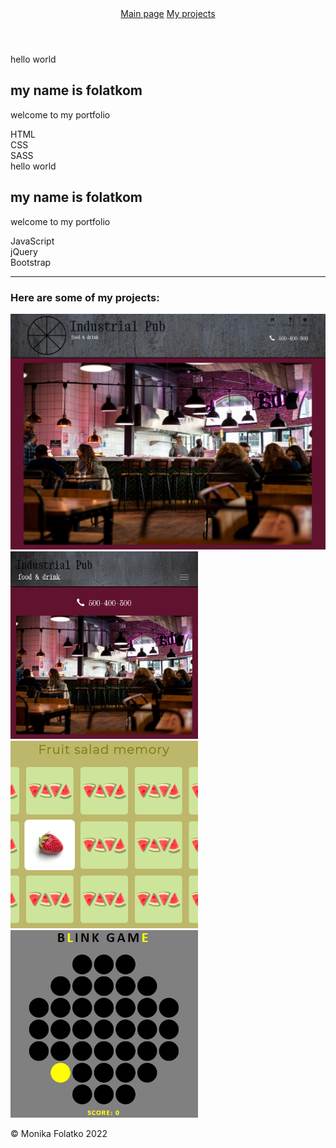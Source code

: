 <!DOCTYPE html>
<html>
<head>
	<title>folatkom | portfolio</title>
	<link rel="stylesheet" type="text/css" href="style.css">
  <meta content="width=device-width, initial-scale=1" name="viewport" />
</head>
<body>
<header>
  <nav id="navbar">
    <a href="#welcome-section" class="nav-link">Main page</a>
    <a href="#projects" class="nav-link">My projects</a>
  </nav>
</header>
<main>
  <section id="welcome-section">
      <div id="welcome" class="visible-xs">
       hello world<br> 
      <h1>my name is folatkom</h1>
      <p>welcome to my portfolio</p>
      </div>
      <div class="techs">
        <div id="tech-left-first" class="tech tech-left">HTML</div>
        <div id="tech-left-second"class="tech tech-left">CSS</div>
        <div id="tech-left-third" class="tech tech-left">SASS</div>
      </div>
      <div class="visible-md">
       hello world<br> 
      <h1>my name is folatkom</h1>
      <p>welcome to my portfolio</p>
      </div>
      <div class="techs">
        <div id="tech-right-first" class="tech tech-right tech-first">JavaScript</div>
        <div id="tech-right-second" class="tech tech-right tech-second">jQuery</div>
        <div id="tech-right-third" class="tech tech-right tech-third">Bootstrap</div>
      </div>
  </section>
  <hr>
  <section id="projects">
    <div class="row">
    <div class="dot1 dot"></div>
    <div class="dot2 dot"></div>
    <div class="dot3 dot"></div>
    <div class="dot4 dot"></div>
    <div class="dot5 dot"></div>
    <div class="dot6 dot"></div>
    <div class="dot7 dot"></div>
    <div class="dot8 dot"></div>
    <div class="dot9 dot"></div>
    <div class="dot10 dot"></div>
  </div>
  <div class="row2">
    <div class="dot1 dot"></div>
    <div class="dot4 dot"></div>
    <div class="dot1 dot"></div>
    <div class="dot8 dot"></div>
    <div class="dot2 dot"></div>
    <div class="dot6 dot"></div>
    <div class="dot7 dot"></div>
    <div class="dot1 dot"></div>
    <div class="dot3 dot"></div>
    <div class="dot4 dot"></div>
  </div>
  <div class="row2">
    <div class="dot3 dot"></div>
    <div class="dot4 dot"></div>
    <div class="dot1 dot"></div>
    <div class="dot1 dot"></div>
    <div class="dot5 dot"></div>
    <div class="dot8 dot"></div>
    <div class="dot7 dot"></div>
    <div class="dot10 dot"></div>
    <div class="dot1 dot"></div>
    <div class="dot7 dot"></div>
  </div>
  <div class="row2">
    <div class="dot1 dot"></div>
    <div class="dot2 dot"></div>
    <div class="dot10 dot"></div>
    <div class="dot4 dot"></div>
    <div class="dot6 dot"></div>
    <div class="dot1 dot"></div>
    <div class="dot2 dot"></div>
    <div class="dot8 dot"></div>
    <div class="dot9 dot"></div>
    <div class="dot10 dot"></div>
  </div>
    <div class="row">
    <div class="dot1 dot"></div>
    <div class="dot2 dot"></div>
    <div class="dot3 dot"></div>
    <div class="dot4 dot"></div>
    <div class="dot1 dot"></div>
    <div class="dot2 dot"></div>
    <div class="dot6 dot"></div>
    <div class="dot8 dot"></div>
    <div class="dot9 dot"></div>
    <div class="dot10 dot"></div>
  </div>
  <div class="row">
    <div class="dot invisible"></div>
    <div class="dot2 dot"></div>
    <div class="dot invisible"></div>
    <div class="dot1 dot"></div>
    <div class="dot5 dot"></div>
    <div class="dot invisible"></div>
    <div class="dot7 dot"></div>
    <div class="dot10 dot"></div>
    <div class="dot invisible"></div>
    <div class="dot7 dot"></div>
  </div>
  <div class="row">
    <div class="dot4 dot"></div>
    <div class="dot invisible"></div>
    <div class="dot invisible"></div>
    <div class="dot2 dot"></div>
    <div class="dot invisible"></div>
    <div class="dot invisible"></div>
    <div class="dot invisible"></div>
    <div class="dot5 dot"></div>
    <div class="dot invisible"></div>
    <div class="dot invisible"></div>
  </div>
  <aside>
    <h3>Here are some of my projects:</h3>
    <div><a href="https://folatkom.github.io/restaurant-site/" target="_blank"><img id="tile-1" class="tile" src="img\img-10.png" alt="Screenshot of restaurant site" width="605px"></a></div>
    <a href="https://folatkom.github.io/restaurant-site/" target="_blank"><img id="tile-1-sm" class="tile" src="img\img-10-sm.png" alt="Screenshot of restaurant site" width="300px"></a>
    <a  href="https://folatkom.github.io/memory-game/" target="_blank"><img id="tile-2" class="tile" src="img\img-20.png" alt="Screenshot of memory game" width="300px"></a>
    <a  href="https://folatkom.github.io/blink-game/" target="_blank"><img id="tile-3" class="tile" src="img\img-30.png" alt="Screenshot of blink game"  width="300px"></a>
  </aside>
    </p>
  </section>
</main>
<footer>
  <span>&copy; Monika Folatko 2022</span>
  <span><a href="https://github.com/folatkom" class="profile-link" target="_blank"><i class="fab fa-github"></i></a> <a href="https://www.linkedin.com/in/monika-folatko-379463131/" class="profile-link" target="_blank"><i class="fab fa-linkedin"></i></a> <a href="https://www.freecodecamp.org/folatkom" class="profile-link" target="_blank"><i class="fab fa-free-code-camp"></i></a></span>
</footer>

<script src = "jquery-3.6.0.min.js"></script>
<script type="text/javascript" src="script.js"></script>
</body>
</html>

